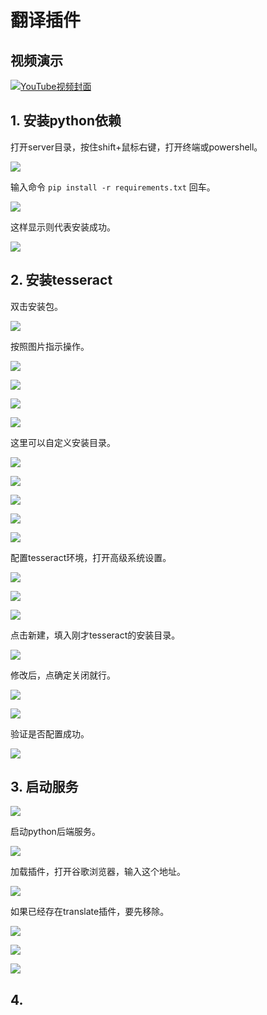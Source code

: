 # 翻译插件

## 视频演示
[![YouTube视频封面](https://img.youtube.com/vi/gyirDtuC_mw/0.jpg)](https://youtu.be/gyirDtuC_mw)



## 1. 安装python依赖

打开server目录，按住shift+鼠标右键，打开终端或powershell。

![](../assets/gpt-auto-translate/1.png)

输入命令 `pip install -r requirements.txt` 回车。

![](../assets/gpt-auto-translate/2.png)

这样显示则代表安装成功。

![](../assets/gpt-auto-translate/3.png)

## 2. 安装tesseract

双击安装包。

![](../assets/gpt-auto-translate/4.png)

按照图片指示操作。

![](../assets/gpt-auto-translate/5.png)

![](../assets/gpt-auto-translate/6.png)

![](../assets/gpt-auto-translate/7.png)

![](../assets/gpt-auto-translate/8.png)

这里可以自定义安装目录。

![](../assets/gpt-auto-translate/9.png)

![](../assets/gpt-auto-translate/10.png)

![](../assets/gpt-auto-translate/11.png)

![](../assets/gpt-auto-translate/12.png)

![](../assets/gpt-auto-translate/13.png)

配置tesseract环境，打开高级系统设置。

![](../assets/gpt-auto-translate/14.png)

![](../assets/gpt-auto-translate/15.png)

![](../assets/gpt-auto-translate/16.png)

点击新建，填入刚才tesseract的安装目录。

![](../assets/gpt-auto-translate/17.png)

修改后，点确定关闭就行。

![](../assets/gpt-auto-translate/18.png)

![](../assets/gpt-auto-translate/19.png)

验证是否配置成功。

![](../assets/gpt-auto-translate/20.png)

## 3. 启动服务

![](../assets/gpt-auto-translate/21.png)

启动python后端服务。

![](../assets/gpt-auto-translate/22.png)

加载插件，打开谷歌浏览器，输入这个地址。

![](../assets/gpt-auto-translate/23.png)

如果已经存在translate插件，要先移除。

![](../assets/gpt-auto-translate/24.png)

![](../assets/gpt-auto-translate/25.png)

![](../assets/gpt-auto-translate/26.png)

## 4.

